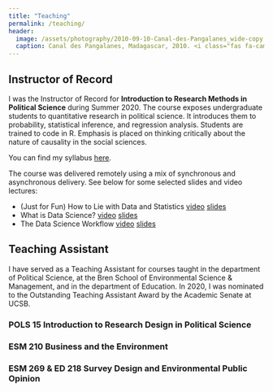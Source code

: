 ```yaml
---
title: "Teaching"
permalink: /teaching/
header:
  image: /assets/photography/2010-09-10-Canal-des-Pangalanes_wide-copy.jpg
  caption: Canal des Pangalanes, Madagascar, 2010. <i class="fas fa-camera"></i> A. Lépissier
---
```


## Instructor of Record

I was the Instructor of Record for **Introduction to Research Methods in Political Science** during Summer 2020. The course exposes undergraduate students to quantitative research in political science. It introduces them to probability, statistical inference, and regression analysis. Students are trained to code in R. Emphasis is placed on thinking critically about the nature of causality in the social sciences.

You can find my syllabus [here](/assets/M20-POLS-15-Syllabus.pdf).

The course was delivered remotely using a mix of synchronous and asynchronous delivery. See below for some selected slides and video lectures:
- (Just for Fun) How to Lie with Data and Statistics <i class="fas fa-video"></i> [video](/assets/teaching/POLS-15-How-To-Lie-video.html) <i class="fas fa-book"></i> [slides](/assets/teaching/POLS-15-How-To-Lie-slides.html)
- What is Data Science? <i class="fas fa-video"></i> [video](/assets/teaching/POLS-15-What-Is-Data-Science-video.html) <i class="fas fa-book"></i> [slides](/assets/teaching/POLS-15-What-Is-Data-Science-slides.html)
- The Data Science Workflow <i class="fas fa-video"></i> [video](/assets/teaching/POLS-15-Data-Science-Workflow-video.html) <i class="fas fa-book"></i> [slides](/assets/teaching/POLS-15-Data-Science-Workflow-slides.html)

## Teaching Assistant

I have served as a Teaching Assistant for courses taught in the department of Political Science, at the Bren School of Environmental Science & Management, and in the department of Education. In 2020, I was nominated to the Outstanding Teaching Assistant Award by the Academic Senate at UCSB.

### POLS 15 Introduction to Research Design in Political Science

### ESM 210 Business and the Environment

### ESM 269 & ED 218 Survey Design and Environmental Public Opinion